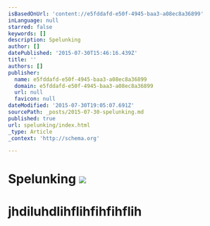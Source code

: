 ```yaml
---
isBasedOnUrl: 'content://e5fddafd-e50f-4945-baa3-a08ec8a36899'
inLanguage: null
starred: false
keywords: []
description: Spelunking
author: []
datePublished: '2015-07-30T15:46:16.439Z'
title: ''
authors: []
publisher:
  name: e5fddafd-e50f-4945-baa3-a08ec8a36899
  domain: e5fddafd-e50f-4945-baa3-a08ec8a36899
  url: null
  favicon: null
dateModified: '2015-07-30T19:05:07.691Z'
sourcePath: _posts/2015-07-30-spelunking.md
published: true
url: spelunking/index.html
_type: Article
_context: 'http://schema.org'

---
```

# Spelunking ![](https://the-grid-user-content.s3-us-west-2.amazonaws.com/8c50641a-5d20-481a-95f1-5861a15f2852.jpg)

# jhdiluhdlihflihfihfihflih